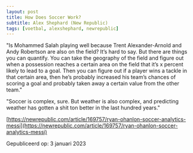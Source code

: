 ```yaml
---
layout: post
title: How Does Soccer Work?
subtitle: Alex Shephard (New Republic)
tags: [voetbal, alexshephard, newrepublic]
---
```


"Is Mohammed Salah playing well because Trent Alexander-Arnold and Andy Robertson are also on the field? It’s hard to say. But there are things you can quantify. You can take the geography of the field and figure out when a possession reaches a certain area on the field that it’s x percent likely to lead to a goal. Then you can figure out if a player wins a tackle in that certain area, then he’s probably increased his team’s chances of scoring a goal and probably taken away a certain value from the other team."

"Soccer is complex, sure. But weather is also complex, and predicting weather has gotten a shit ton better in the last hundred years."

[https://newrepublic.com/article/169757/ryan-ohanlon-soccer-analytics-messi](https://newrepublic.com/article/169757/ryan-ohanlon-soccer-analytics-messi)

Gepubliceerd op: 3 januari 2023
